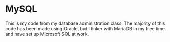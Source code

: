 <h1>MySQL</h1>

This is my code from my database administration class. The majority of this code has been made using Oracle, but I tinker with MariaDB in my free time and have set up Microsoft SQL at work.
